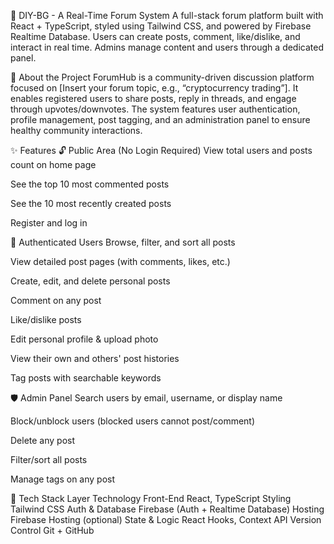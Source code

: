 🚀 DIY-BG  - A Real-Time Forum System
A full-stack forum platform built with React + TypeScript, styled using Tailwind CSS, and powered by Firebase Realtime Database. Users can create posts, comment, like/dislike, and interact in real time. Admins manage content and users through a dedicated panel.

🧠 About the Project
ForumHub is a community-driven discussion platform focused on [Insert your forum topic, e.g., “cryptocurrency trading”]. It enables registered users to share posts, reply in threads, and engage through upvotes/downvotes. The system features user authentication, profile management, post tagging, and an administration panel to ensure healthy community interactions.

✨ Features
🔓 Public Area (No Login Required)
View total users and posts count on home page

See the top 10 most commented posts

See the 10 most recently created posts

Register and log in

🔐 Authenticated Users
Browse, filter, and sort all posts

View detailed post pages (with comments, likes, etc.)

Create, edit, and delete personal posts

Comment on any post

Like/dislike posts

Edit personal profile & upload photo

View their own and others' post histories

Tag posts with searchable keywords

🛡️ Admin Panel
Search users by email, username, or display name

Block/unblock users (blocked users cannot post/comment)

Delete any post

Filter/sort all posts

Manage tags on any post

🔧 Tech Stack
Layer	Technology
Front-End	React, TypeScript
Styling	Tailwind CSS
Auth & Database	Firebase (Auth + Realtime Database)
Hosting	Firebase Hosting (optional)
State & Logic	React Hooks, Context API
Version Control	Git + GitHub


